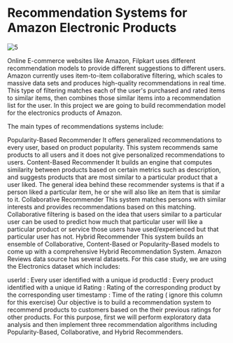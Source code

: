 # Recommendation Systems for Amazon Electronic Products

![5](https://user-images.githubusercontent.com/69224996/96965816-a9815080-14c1-11eb-8dfe-49afac54d17d.png)

Online E-commerce websites like Amazon, Filpkart uses different recommendation models to provide different suggestions to different users. Amazon currently uses item-to-item collaborative filtering, which scales to massive data sets and produces high-quality recommendations in real time. This type of filtering matches each of the user's purchased and rated items to similar items, then combines those similar items into a recommendation list for the user. In this project we are going to build recommendation model for the electronics products of Amazon.

The main types of recommendations systems include:

Popularity-Based Recommender
It offers generalized recommendations to every user, based on product popularity. This system recommends same products to all users and it does not give personalized recommendations to users.
Content-Based Recommender
It builds an engine that computes similarity between products based on certain metrics such as description, and suggests products that are most similar to a particular product that a user liked. The general idea behind these recommender systems is that if a person liked a particular item, he or she will also like an item that is similar to it.
Collaborative Recommender
This system matches persons with similar interests and provides recommendations based on this matching. Collaborative filtering is based on the idea that users similar to a particular user can be used to predict how much that particular user will like a particular product or service those users have used/experienced but that particular user has not.
Hybrid Recommender
This system builds an ensemble of Collaborative, Content-Based or Popularity-Based models to come up with a comprehensive Hybrid Recommendation System.
Amazon Reviews data source has several datasets. For this case study, we are using the Electronics dataset which includes:

userId : Every user identified with a unique id
productId : Every product identified with a unique id
Rating : Rating of the corresponding product by the corresponding user
timestamp : Time of the rating ( ignore this column for this exercise)
Our objective is to build a recommendation system to recommend products to customers based on the their previous ratings for other products. For this purpose, first we will perform exploratory data analysis and then implement three recommendation algorithms including Popularity-Based, Collaborative, and Hybrid Recommenders.
